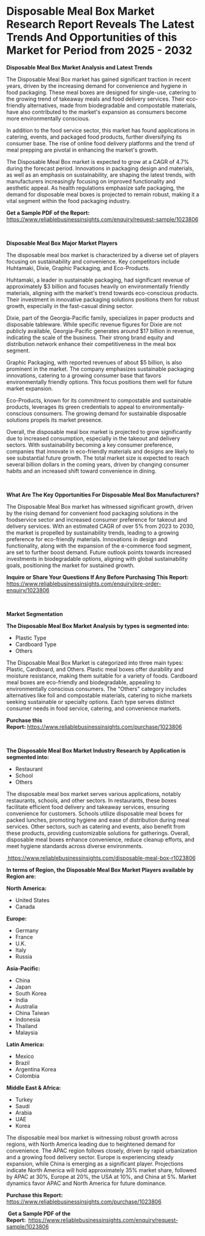 <p><h1>Disposable Meal Box Market Research Report Reveals The Latest Trends And Opportunities of this Market for Period from 2025 - 2032</h1></p><p><strong>Disposable Meal Box Market Analysis and Latest Trends</strong></p>
<p><p>The Disposable Meal Box market has gained significant traction in recent years, driven by the increasing demand for convenience and hygiene in food packaging. These meal boxes are designed for single-use, catering to the growing trend of takeaway meals and food delivery services. Their eco-friendly alternatives, made from biodegradable and compostable materials, have also contributed to the market's expansion as consumers become more environmentally conscious.</p><p>In addition to the food service sector, this market has found applications in catering, events, and packaged food products, further diversifying its consumer base. The rise of online food delivery platforms and the trend of meal prepping are pivotal in enhancing the market's growth.</p><p>The Disposable Meal Box market is expected to grow at a CAGR of 4.7% during the forecast period. Innovations in packaging design and materials, as well as an emphasis on sustainability, are shaping the latest trends, with manufacturers increasingly focusing on improved functionality and aesthetic appeal. As health regulations emphasize safe packaging, the demand for disposable meal boxes is projected to remain robust, making it a vital segment within the food packaging industry.</p></p>
<p><strong>Get a Sample PDF of the Report:&nbsp;</strong> <a href="https://www.reliablebusinessinsights.com/enquiry/request-sample/1023806?utm_campaign=75&utm_medium=2&utm_source=Github&utm_content=ia&utm_term=16042025&utm_id=disposable-meal-box">https://www.reliablebusinessinsights.com/enquiry/request-sample/1023806</a></p>
<p>&nbsp;</p>
<p><strong>Disposable Meal Box Major Market Players</strong></p>
<p><p>The disposable meal box market is characterized by a diverse set of players focusing on sustainability and convenience. Key competitors include Huhtamaki, Dixie, Graphic Packaging, and Eco-Products. </p><p>Huhtamaki, a leader in sustainable packaging, had significant revenue of approximately $3 billion and focuses heavily on environmentally friendly materials, aligning with the market's trend towards eco-conscious products. Their investment in innovative packaging solutions positions them for robust growth, especially in the fast-casual dining sector.</p><p>Dixie, part of the Georgia-Pacific family, specializes in paper products and disposable tableware. While specific revenue figures for Dixie are not publicly available, Georgia-Pacific generates around $17 billion in revenue, indicating the scale of the business. Their strong brand equity and distribution network enhance their competitiveness in the meal box segment.</p><p>Graphic Packaging, with reported revenues of about $5 billion, is also prominent in the market. The company emphasizes sustainable packaging innovations, catering to a growing consumer base that favors environmentally friendly options. This focus positions them well for future market expansion.</p><p>Eco-Products, known for its commitment to compostable and sustainable products, leverages its green credentials to appeal to environmentally-conscious consumers. The growing demand for sustainable disposable solutions propels its market presence.</p><p>Overall, the disposable meal box market is projected to grow significantly due to increased consumption, especially in the takeout and delivery sectors. With sustainability becoming a key consumer preference, companies that innovate in eco-friendly materials and designs are likely to see substantial future growth. The total market size is expected to reach several billion dollars in the coming years, driven by changing consumer habits and an increased shift toward convenience in dining.</p></p>
<p>&nbsp;</p>
<p><strong>What Are The Key Opportunities For Disposable Meal Box Manufacturers?</strong></p>
<p><p>The Disposable Meal Box market has witnessed significant growth, driven by the rising demand for convenient food packaging solutions in the foodservice sector and increased consumer preference for takeout and delivery services. With an estimated CAGR of over 5% from 2023 to 2030, the market is propelled by sustainability trends, leading to a growing preference for eco-friendly materials. Innovations in design and functionality, along with the expansion of the e-commerce food segment, are set to further boost demand. Future outlook points towards increased investments in biodegradable options, aligning with global sustainability goals, positioning the market for sustained growth.</p></p>
<p><strong>Inquire or Share Your Questions If Any Before Purchasing This Report:</strong> <a href="https://www.reliablebusinessinsights.com/enquiry/pre-order-enquiry/1023806?utm_campaign=75&utm_medium=2&utm_source=Github&utm_content=ia&utm_term=16042025&utm_id=disposable-meal-box">https://www.reliablebusinessinsights.com/enquiry/pre-order-enquiry/1023806</a></p>
<p>&nbsp;</p>
<p><strong>Market Segmentation</strong></p>
<p><strong>The Disposable Meal Box Market Analysis by types is segmented into:</strong></p>
<p><ul><li>Plastic Type</li><li>Cardboard Type</li><li>Others</li></ul></p>
<p><p>The Disposable Meal Box Market is categorized into three main types: Plastic, Cardboard, and Others. Plastic meal boxes offer durability and moisture resistance, making them suitable for a variety of foods. Cardboard meal boxes are eco-friendly and biodegradable, appealing to environmentally conscious consumers. The "Others" category includes alternatives like foil and compostable materials, catering to niche markets seeking sustainable or specialty options. Each type serves distinct consumer needs in food service, catering, and convenience markets.</p></p>
<p><strong>Purchase this Report:&nbsp;</strong><a href="https://www.reliablebusinessinsights.com/purchase/1023806?utm_campaign=75&utm_medium=2&utm_source=Github&utm_content=ia&utm_term=16042025&utm_id=disposable-meal-box">https://www.reliablebusinessinsights.com/purchase/1023806</a></p>
<p>&nbsp;</p>
<p><strong>The Disposable Meal Box Market Industry Research by Application is segmented into:</strong></p>
<p><ul><li>Restaurant</li><li>School</li><li>Others</li></ul></p>
<p><p>The disposable meal box market serves various applications, notably restaurants, schools, and other sectors. In restaurants, these boxes facilitate efficient food delivery and takeaway services, ensuring convenience for customers. Schools utilize disposable meal boxes for packed lunches, promoting hygiene and ease of distribution during meal services. Other sectors, such as catering and events, also benefit from these products, providing customizable solutions for gatherings. Overall, disposable meal boxes enhance convenience, reduce cleanup efforts, and meet hygiene standards across diverse environments.</p></p>
<p><a href="https://www.reliablebusinessinsights.com/disposable-meal-box-r1023806?utm_campaign=75&utm_medium=2&utm_source=Github&utm_content=ia&utm_term=16042025&utm_id=disposable-meal-box">&nbsp;https://www.reliablebusinessinsights.com/disposable-meal-box-r1023806</a></p>
<p><strong>In terms of Region, the Disposable Meal Box Market Players available by Region are:</strong></p>
<p>
    <p> <strong> North America: </strong>
        <ul>
            <li>United States</li>
            <li>Canada</li>
        </ul>
        </p> 
    <p> <strong> Europe: </strong>
        <ul>
            <li>Germany</li>
            <li>France</li>
            <li>U.K.</li>
            <li>Italy</li>
            <li>Russia</li>
        </ul>
        </p> 
    <p> <strong> Asia-Pacific: </strong>
        <ul>
            <li>China</li>
            <li>Japan</li>
            <li>South Korea</li>
            <li>India</li>
            <li>Australia</li>
            <li>China Taiwan</li>
            <li>Indonesia</li>
            <li>Thailand</li>
            <li>Malaysia</li>
        </ul>
        </p> 
    <p> <strong> Latin America: </strong>
        <ul>
            <li>Mexico</li>
            <li>Brazil</li>
            <li>Argentina Korea</li>
            <li>Colombia</li>
        </ul>
        </p> 
    <p> <strong> Middle East & Africa: </strong>
        <ul>
            <li>Turkey</li>
            <li>Saudi</li>
            <li>Arabia</li>
            <li>UAE</li>
            <li>Korea</li>
        </ul>
    </p>
    </p>
<p><p>The disposable meal box market is witnessing robust growth across regions, with North America leading due to heightened demand for convenience. The APAC region follows closely, driven by rapid urbanization and a growing food delivery sector. Europe is experiencing steady expansion, while China is emerging as a significant player. Projections indicate North America will hold approximately 35% market share, followed by APAC at 30%, Europe at 20%, the USA at 10%, and China at 5%. Market dynamics favor APAC and North America for future dominance.</p></p>
<p><strong>Purchase this Report: </strong><a href="https://www.reliablebusinessinsights.com/purchase/1023806?utm_campaign=75&utm_medium=2&utm_source=Github&utm_content=ia&utm_term=16042025&utm_id=disposable-meal-box">https://www.reliablebusinessinsights.com/purchase/1023806</a></p>
<p>&nbsp;<strong>Get a Sample PDF of the Report:&nbsp;&nbsp;</strong><a href="https://www.reliablebusinessinsights.com/enquiry/request-sample/1023806?utm_campaign=75&utm_medium=2&utm_source=Github&utm_content=ia&utm_term=16042025&utm_id=disposable-meal-box">https://www.reliablebusinessinsights.com/enquiry/request-sample/1023806</a></p>
<p><strong></strong></p>
<p><p></p><p></p><p></p></p>